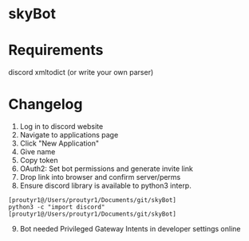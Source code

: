 # skyBot



# Requirements
discord
xmltodict (or write your own parser)

# Changelog
 1. Log in to discord website
 2. Navigate to applications page
 3. Click "New Application"
 4. Give name
 5. Copy token
 6. OAuth2: Set bot permissions and generate invite link
 7. Drop link into browser and confirm server/perms
 8. Ensure discord library is available to python3 interp.
 ```
[proutyr1@/Users/proutyr1/Documents/git/skyBot]
python3 -c "import discord"
[proutyr1@/Users/proutyr1/Documents/git/skyBot]
```
9. Bot needed Privileged Gateway Intents in developer settings online
